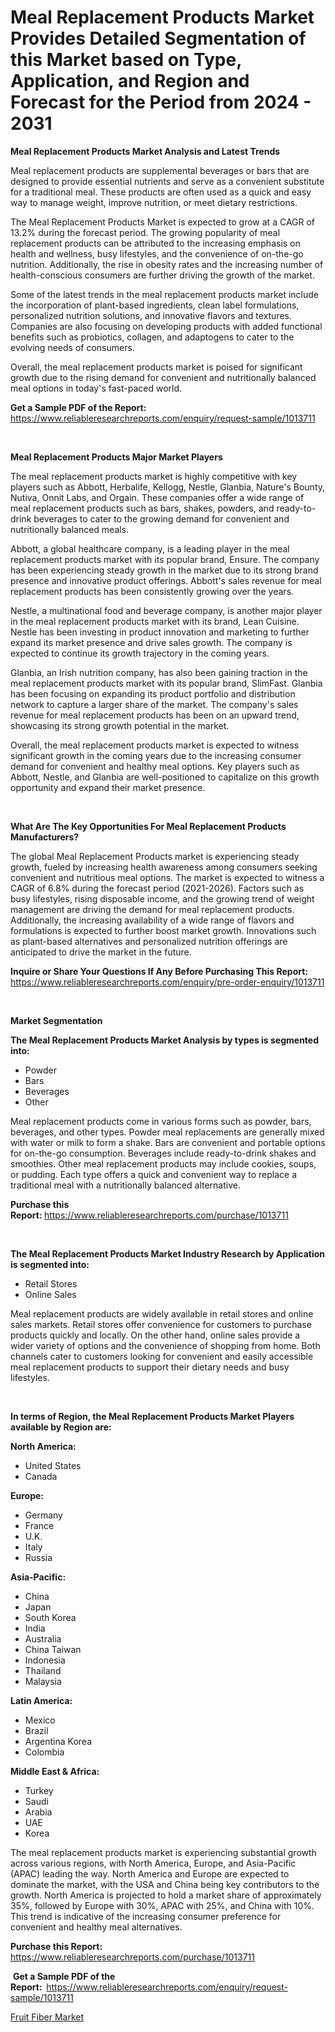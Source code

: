 <p><h1>Meal Replacement Products Market Provides Detailed Segmentation of this Market based on Type, Application, and Region and Forecast for the Period from 2024 - 2031</h1></p><p><strong>Meal Replacement Products Market Analysis and Latest Trends</strong></p>
<p><p>Meal replacement products are supplemental beverages or bars that are designed to provide essential nutrients and serve as a convenient substitute for a traditional meal. These products are often used as a quick and easy way to manage weight, improve nutrition, or meet dietary restrictions.</p><p>The Meal Replacement Products Market is expected to grow at a CAGR of 13.2% during the forecast period. The growing popularity of meal replacement products can be attributed to the increasing emphasis on health and wellness, busy lifestyles, and the convenience of on-the-go nutrition. Additionally, the rise in obesity rates and the increasing number of health-conscious consumers are further driving the growth of the market.</p><p>Some of the latest trends in the meal replacement products market include the incorporation of plant-based ingredients, clean label formulations, personalized nutrition solutions, and innovative flavors and textures. Companies are also focusing on developing products with added functional benefits such as probiotics, collagen, and adaptogens to cater to the evolving needs of consumers.</p><p>Overall, the meal replacement products market is poised for significant growth due to the rising demand for convenient and nutritionally balanced meal options in today's fast-paced world.</p></p>
<p><strong>Get a Sample PDF of the Report:&nbsp;</strong> <a href="https://www.reliableresearchreports.com/enquiry/request-sample/1013711">https://www.reliableresearchreports.com/enquiry/request-sample/1013711</a></p>
<p>&nbsp;</p>
<p><strong>Meal Replacement Products Major Market Players</strong></p>
<p><p>The meal replacement products market is highly competitive with key players such as Abbott, Herbalife, Kellogg, Nestle, Glanbia, Nature's Bounty, Nutiva, Onnit Labs, and Orgain. These companies offer a wide range of meal replacement products such as bars, shakes, powders, and ready-to-drink beverages to cater to the growing demand for convenient and nutritionally balanced meals.</p><p>Abbott, a global healthcare company, is a leading player in the meal replacement products market with its popular brand, Ensure. The company has been experiencing steady growth in the market due to its strong brand presence and innovative product offerings. Abbott's sales revenue for meal replacement products has been consistently growing over the years.</p><p>Nestle, a multinational food and beverage company, is another major player in the meal replacement products market with its brand, Lean Cuisine. Nestle has been investing in product innovation and marketing to further expand its market presence and drive sales growth. The company is expected to continue its growth trajectory in the coming years.</p><p>Glanbia, an Irish nutrition company, has also been gaining traction in the meal replacement products market with its popular brand, SlimFast. Glanbia has been focusing on expanding its product portfolio and distribution network to capture a larger share of the market. The company's sales revenue for meal replacement products has been on an upward trend, showcasing its strong growth potential in the market.</p><p>Overall, the meal replacement products market is expected to witness significant growth in the coming years due to the increasing consumer demand for convenient and healthy meal options. Key players such as Abbott, Nestle, and Glanbia are well-positioned to capitalize on this growth opportunity and expand their market presence.</p></p>
<p>&nbsp;</p>
<p><strong>What Are The Key Opportunities For Meal Replacement Products Manufacturers?</strong></p>
<p><p>The global Meal Replacement Products market is experiencing steady growth, fueled by increasing health awareness among consumers seeking convenient and nutritious meal options. The market is expected to witness a CAGR of 6.8% during the forecast period (2021-2026). Factors such as busy lifestyles, rising disposable income, and the growing trend of weight management are driving the demand for meal replacement products. Additionally, the increasing availability of a wide range of flavors and formulations is expected to further boost market growth. Innovations such as plant-based alternatives and personalized nutrition offerings are anticipated to drive the market in the future.</p></p>
<p><strong>Inquire or Share Your Questions If Any Before Purchasing This Report:</strong> <a href="https://www.reliableresearchreports.com/enquiry/pre-order-enquiry/1013711">https://www.reliableresearchreports.com/enquiry/pre-order-enquiry/1013711</a></p>
<p>&nbsp;</p>
<p><strong>Market Segmentation</strong></p>
<p><strong>The Meal Replacement Products Market Analysis by types is segmented into:</strong></p>
<p><ul><li>Powder</li><li>Bars</li><li>Beverages</li><li>Other</li></ul></p>
<p><p>Meal replacement products come in various forms such as powder, bars, beverages, and other types. Powder meal replacements are generally mixed with water or milk to form a shake. Bars are convenient and portable options for on-the-go consumption. Beverages include ready-to-drink shakes and smoothies. Other meal replacement products may include cookies, soups, or pudding. Each type offers a quick and convenient way to replace a traditional meal with a nutritionally balanced alternative.</p></p>
<p><strong>Purchase this Report:&nbsp;</strong><a href="https://www.reliableresearchreports.com/purchase/1013711">https://www.reliableresearchreports.com/purchase/1013711</a></p>
<p>&nbsp;</p>
<p><strong>The Meal Replacement Products Market Industry Research by Application is segmented into:</strong></p>
<p><ul><li>Retail Stores</li><li>Online Sales</li></ul></p>
<p><p>Meal replacement products are widely available in retail stores and online sales markets. Retail stores offer convenience for customers to purchase products quickly and locally. On the other hand, online sales provide a wider variety of options and the convenience of shopping from home. Both channels cater to customers looking for convenient and easily accessible meal replacement products to support their dietary needs and busy lifestyles.</p></p>
<p>&nbsp;</p>
<p><strong>In terms of Region, the Meal Replacement Products Market Players available by Region are:</strong></p>
<p>
    <p> <strong> North America: </strong>
        <ul>
            <li>United States</li>
            <li>Canada</li>
        </ul>
        </p> 
    <p> <strong> Europe: </strong>
        <ul>
            <li>Germany</li>
            <li>France</li>
            <li>U.K.</li>
            <li>Italy</li>
            <li>Russia</li>
        </ul>
        </p> 
    <p> <strong> Asia-Pacific: </strong>
        <ul>
            <li>China</li>
            <li>Japan</li>
            <li>South Korea</li>
            <li>India</li>
            <li>Australia</li>
            <li>China Taiwan</li>
            <li>Indonesia</li>
            <li>Thailand</li>
            <li>Malaysia</li>
        </ul>
        </p> 
    <p> <strong> Latin America: </strong>
        <ul>
            <li>Mexico</li>
            <li>Brazil</li>
            <li>Argentina Korea</li>
            <li>Colombia</li>
        </ul>
        </p> 
    <p> <strong> Middle East & Africa: </strong>
        <ul>
            <li>Turkey</li>
            <li>Saudi</li>
            <li>Arabia</li>
            <li>UAE</li>
            <li>Korea</li>
        </ul>
    </p>
    </p>
<p><p>The meal replacement products market is experiencing substantial growth across various regions, with North America, Europe, and Asia-Pacific (APAC) leading the way. North America and Europe are expected to dominate the market, with the USA and China being key contributors to the growth. North America is projected to hold a market share of approximately 35%, followed by Europe with 30%, APAC with 25%, and China with 10%. This trend is indicative of the increasing consumer preference for convenient and healthy meal alternatives.</p></p>
<p><strong>Purchase this Report: </strong><a href="https://www.reliableresearchreports.com/purchase/1013711">https://www.reliableresearchreports.com/purchase/1013711</a></p>
<p>&nbsp;<strong>Get a Sample PDF of the Report:&nbsp;&nbsp;</strong><a href="https://www.reliableresearchreports.com/enquiry/request-sample/1013711">https://www.reliableresearchreports.com/enquiry/request-sample/1013711</a></p>
<p><strong></strong></p>
<p><p><a href="https://glittery-fuchsia-86a.notion.site/Fruit-Fiber-Market-Provides-a-Comprehensive-Analysis-Including-a-Macro-Overview-of-the-Market-as-wel-dc617acab6c04a6ab428dcd017e4ef33">Fruit Fiber Market</a></p></p>